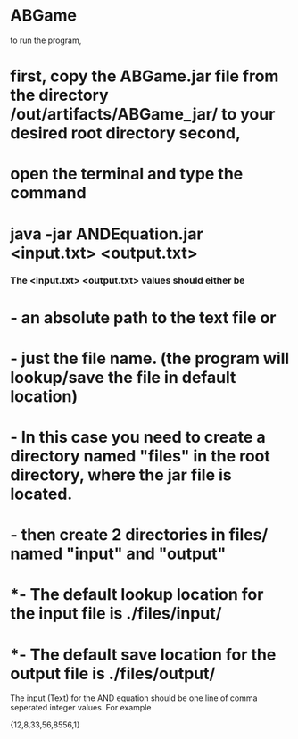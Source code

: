 # ABGame
to run the program, 
# first, copy the ABGame.jar file from the directory /out/artifacts/ABGame_jar/ to your desired root directory second, 
# open the terminal and type the command 
#   java -jar ANDEquation.jar <input.txt> <output.txt>

### The <input.txt> <output.txt> values should either be 
#     - an absolute path to the text file or 
#     - just the file name. (the program will lookup/save the file in default location) 
#     - In this case you need to create a directory named "files" in the root directory, where the jar file is located. 
#     - then create 2 directories in files/ named "input" and "output" 
#     *- The default lookup location for the input file is ./files/input/ 
#     *- The default save location for the output file is ./files/output/

The input (Text) for the AND equation should be one line of comma seperated integer values. For example

{12,8,33,56,8556,1}

